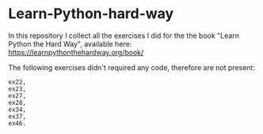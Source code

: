 # Learn-Python-hard-way
In this repository I collect all the exercises I did for the the book "Learn Python the Hard Way", available here: https://learnpythonthehardway.org/book/

The following exercises didn't required any code, therefore are not present: 

    ex22,
    ex23, 
    ex27,
    ex28,
    ex34,
    ex37,
    ex46.

